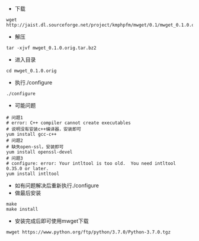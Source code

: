 - 下载
```
wget http://jaist.dl.sourceforge.net/project/kmphpfm/mwget/0.1/mwget_0.1.0.orig.tar.bz2
```
- 解压
```
tar -xjvf mwget_0.1.0.orig.tar.bz2
```
- 进入目录
```
cd mwget_0.1.0.orig
```
- 执行./configure
```
./configure
```
- 可能问题
```
# 问题1
# error: C++ compiler cannot create executables
# 说明没有安装c++编译器，安装即可
yum install gcc-c++
# 问题2
# 缺失open-ssl，安装即可
yum install openssl-devel
# 问题3
# configure: error: Your intltool is too old.  You need intltool 0.35.0 or later.
yum install intltool
```
- 如有问题解决后重新执行./configure
- 做最后安装
```
make
make install
```
- 安装完成后即可使用mwget下载
```
mwget https://www.python.org/ftp/python/3.7.0/Python-3.7.0.tgz
```
